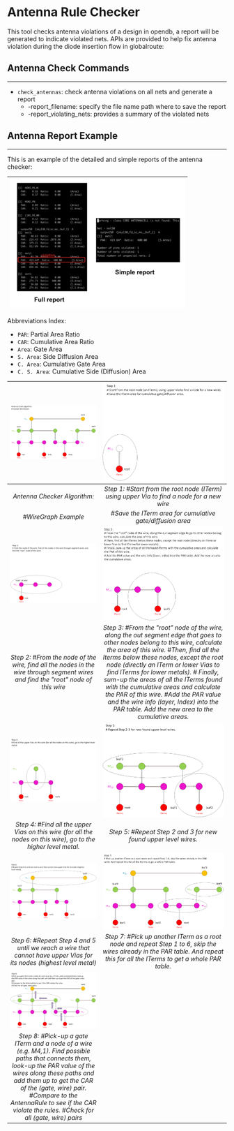# Antenna Rule Checker

This tool checks antenna violations of a design in opendb, a report
will be generated to indicate violated nets. APIs are provided to help fix antenna violation during the diode insertion flow in globalroute:

## Antenna Check Commands

---

 - `check_antennas`: check antenna violations on all nets and generate a report
   - -report_filename: specify the file name path where to save the report
   - -report_violating_nets: provides a summary of the violated nets 

## Antenna Report Example
---

This is an example of the detailed and simple reports of the antenna checker:

| <img src="./doc/images/ant_report_print.png" width=400px> |  
|:--:|

Abbreviations Index:
  - `PAR`: Partial Area Ratio
  - `CAR`: Cumulative Area Ratio
  - `Area`: Gate Area
  - `S. Area`: Side Diffusion Area
  - `C. Area`: Cumulative Gate Area
  - `C. S. Area`: Cumulative Side (Diffusion) Area


| <img src="./doc/images/example_ant.png" width=400px> | <img src="./doc/images/step1.png" width=400px> | 
|:--:|:--:|
| *Antenna Checker Algorithm:* | *Step 1: #Start from the root node (ITerm) using upper Via to find a node for a new wire* |
| *#WireGraph Example* | *#Save the ITerm area for cumulative gate/diffusion area* |
| <img src="./doc/images/step2.png" width=400px> | <img src="./doc/images/step3.png" width=400px> | 
| *Step 2: #From the node of the wire, find all the nodes in the wire through segment wires and find the "root" node of this wire* | *Step 3: #From the "root" node of the wire, along the out segment edge that goes to other nodes belong to this wire, calculate the area of this wire. #Then, find all the Iterms below these nodes, except the root node (directly an ITerm or lower Vias to find ITerms for lower metals). # Finally, sum-up the areas of all the ITerms found with the cumulative areas and calculate the PAR of this wire. #Add the PAR value and the wire info (layer, Index) into the PAR table. Add the new area to the cumulative areas.* |
| <img src="./doc/images/step4.png" width=400px> | <img src="./doc/images/step5.png" width=400px> | 
| *Step 4: #Find all the upper Vias on this wire (for all the nodes on this wire), go to the higher level metal.* | *Step 5: #Repeat Step 2 and 3 for new found upper level wires.* |
| <img src="./doc/images/step6.png" width=400px> | <img src="./doc/images/step7.png" width=400px> | 
| *Step 6: #Repeat Step 4 and 5 until we reach a wire that cannot have upper Vias for its nodes (highest level metal)* | *Step 7: #Pick up another ITerm as a root node and repeat Step 1 to 6, skip the wires already in the PAR table. And repeat this for all the ITerms to get a whole PAR table.* |
| <img src="./doc/images/step8.png" width=400px> |  
| *Step 8: #Pick-up a gate ITerm and a node of a wire (e.g. M4,1). Find possible paths that connects them, look-up the PAR value of the wires along these paths and add them up to get the CAR of the (gate, wire) pair. #Compare to the AntennaRule to see if the CAR violate the rules. #Check for all (gate, wire) pairs* |

